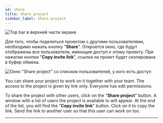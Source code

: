 ```yaml
---
id: share
title: Share project
sidebar_label: Share project
---
```


![Top bar в верхней части экрана](/scr/topbar-share.png)

Для того, чтобы поделиться проектом с другими пользователями, необходимо нажать кнопку "**Share**". Откроется окно, где будут отображены все пользователи, имеющие доступ к этому проекту. При нажатии кнопки "**Copy invite link**", ссылка на проект будет скопирована в буфер обмена.

![Окно "Share project" со списком пользователей, у кого есть доступ](/scr/topbar-share-list.png)

You can share your project to work on it together with your team. The access to the project is given by link only. Everyone has edit permissions.

To share the project with other users, click on the "**Share project**" button. A window with a list of users the project is available to will appear. At the end of the list, you will find the "**Copy invite link**" button. Click on it to copy the link. Send the link to another user so that this user can work on too.

---
